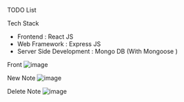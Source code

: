 TODO List

Tech Stack

* Frontend : React JS
* Web Framework : Express JS
* Server Side Development : Mongo DB (With Mongoose )

Front
![image](https://github.com/user-attachments/assets/e5e3748c-1b2f-4e25-954d-c3cad6a3ce3a)

New Note
![image](https://github.com/user-attachments/assets/3cc95656-8210-474c-9996-2d613bf1c18e)

Delete Note
![image](https://github.com/user-attachments/assets/82750708-68a5-4394-90a9-0848fc0a400c)
